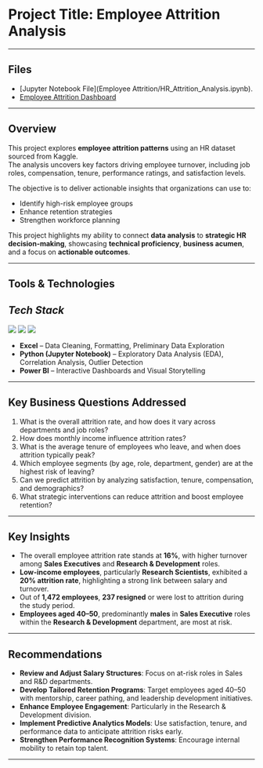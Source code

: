 # Project Title: Employee Attrition Analysis

---

## Files

- [Jupyter Notebook File](Employee Attrition/HR_Attrition_Analysis.ipynb).
- [Employee Attrition Dashboard](https://github.com/Ratau-Lebohang/Lebohang-Analytics-Portfolio/blob/a98492973bdc95daf78bfc7d5b43ddad2c402cde/Employee%20Attrition/HR%20Attrition%20Dashboard.png)


---

## Overview

This project explores **employee attrition patterns** using an HR dataset sourced from Kaggle.  
The analysis uncovers key factors driving employee turnover, including job roles, compensation, tenure, performance ratings, and satisfaction levels.

The objective is to deliver actionable insights that organizations can use to:

- Identify high-risk employee groups
- Enhance retention strategies
- Strengthen workforce planning

This project highlights my ability to connect **data analysis** to **strategic HR decision-making**, showcasing **technical proficiency**, **business acumen**, and a focus on **actionable outcomes**.

---

## Tools & Technologies
 ## *Tech Stack*
<p align="left">
  <img src="https://img.shields.io/badge/Excel-217346?style=for-the-badge&logo=microsoft-excel&logoColor=white"/>
  <img src="https://img.shields.io/badge/Python-FFD43B?style=for-the-badge&logo=python&logoColor=blue"/>
  <img src="https://img.shields.io/badge/Power%20BI-F2C811?style=for-the-badge&logo=powerbi&logoColor=black"/>
</p> 

- **Excel** – Data Cleaning, Formatting, Preliminary Data Exploration
- **Python (Jupyter Notebook)** – Exploratory Data Analysis (EDA), Correlation Analysis, Outlier Detection
- **Power BI** – Interactive Dashboards and Visual Storytelling

---

##  Key Business Questions Addressed

1. What is the overall attrition rate, and how does it vary across departments and job roles?
2. How does monthly income influence attrition rates?
3. What is the average tenure of employees who leave, and when does attrition typically peak?
4. Which employee segments (by age, role, department, gender) are at the highest risk of leaving?
5. Can we predict attrition by analyzing satisfaction, tenure, compensation, and demographics?
6. What strategic interventions can reduce attrition and boost employee retention?

---

##  Key Insights

- The overall employee attrition rate stands at **16%**, with higher turnover among **Sales Executives** and **Research & Development** roles.
- **Low-income employees**, particularly **Research Scientists**, exhibited a **20% attrition rate**, highlighting a strong link between salary and turnover.
- Out of **1,472 employees**, **237 resigned** or were lost to attrition during the study period.
- **Employees aged 40–50**, predominantly **males** in **Sales Executive** roles within the **Research & Development** department, are most at risk.

---

##  Recommendations

- **Review and Adjust Salary Structures**: Focus on at-risk roles in Sales and R&D departments.
- **Develop Tailored Retention Programs**: Target employees aged 40–50 with mentorship, career pathing, and leadership development initiatives.
- **Enhance Employee Engagement**: Particularly in the Research & Development division.
- **Implement Predictive Analytics Models**: Use satisfaction, tenure, and performance data to anticipate attrition risks early.
- **Strengthen Performance Recognition Systems**: Encourage internal mobility to retain top talent.

---

